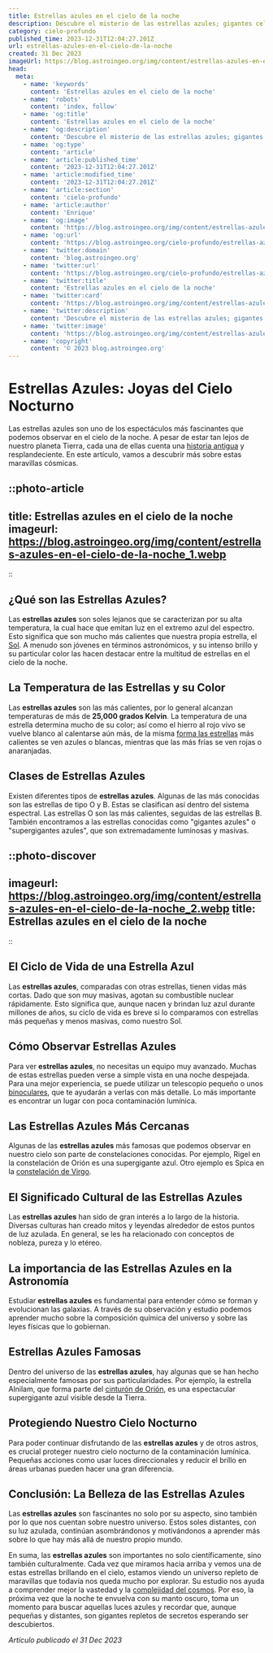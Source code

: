```yaml
---
title: Estrellas azules en el cielo de la noche
description: Descubre el misterio de las estrellas azules; gigantes celestiales que iluminan el cosmos con su intensa luz y energía. Explora el cielo nocturno con nosotros.
category: cielo-profundo
published_time: 2023-12-31T12:04:27.201Z
url: estrellas-azules-en-el-cielo-de-la-noche
created: 31 Dec 2023
imageUrl: https://blog.astroingeo.org/img/content/estrellas-azules-en-el-cielo-de-la-noche_1.webp
head:
  meta:
    - name: 'keywords'
      content: 'Estrellas azules en el cielo de la noche'
    - name: 'robots'
      content: 'index, follow'
    - name: 'og:title'
      content: 'Estrellas azules en el cielo de la noche'
    - name: 'og:description'
      content: 'Descubre el misterio de las estrellas azules; gigantes celestiales que iluminan el cosmos con su intensa luz y energía. Explora el cielo nocturno con nosotros.'
    - name: 'og:type'
      content: 'article'
    - name: 'article:published_time'
      content: '2023-12-31T12:04:27.201Z'
    - name: 'article:modified_time'
      content: '2023-12-31T12:04:27.201Z'
    - name: 'article:section'
      content: 'cielo-profundo'
    - name: 'article:author'
      content: 'Enrique'
    - name: 'og:image'
      content: 'https://blog.astroingeo.org/img/content/estrellas-azules-en-el-cielo-de-la-noche_1.webp'
    - name: 'og:url'
      content: 'https://blog.astroingeo.org/cielo-profundo/estrellas-azules-en-el-cielo-de-la-noche'
    - name: 'twitter:domain'
      content: 'blog.astroingeo.org'
    - name: 'twitter:url'
      content: 'https://blog.astroingeo.org/cielo-profundo/estrellas-azules-en-el-cielo-de-la-noche'
    - name: 'twitter:title'
      content: 'Estrellas azules en el cielo de la noche'
    - name: 'twitter:card'
      content: 'https://blog.astroingeo.org/img/content/estrellas-azules-en-el-cielo-de-la-noche_1.webp'
    - name: 'twitter:description'
      content: 'Descubre el misterio de las estrellas azules; gigantes celestiales que iluminan el cosmos con su intensa luz y energía. Explora el cielo nocturno con nosotros.'
    - name: 'twitter:image'
      content: 'https://blog.astroingeo.org/img/content/estrellas-azules-en-el-cielo-de-la-noche_1.webp'
    - name: 'copyright'
      content: '© 2023 blog.astroingeo.org'
---
```

# Estrellas Azules: Joyas del Cielo Nocturno

Las estrellas azules son uno de los espectáculos más fascinantes que podemos observar en el cielo de la noche. A pesar de estar tan lejos de nuestro planeta Tierra, cada una de ellas cuenta una [historia antigua](https://blog.astroingeo.org/constelaciones/historia-de-las-constelaciones) y resplandeciente. En este artículo, vamos a descubrir más sobre estas maravillas cósmicas.

::photo-article
---
title: Estrellas azules en el cielo de la noche
imageurl: https://blog.astroingeo.org/img/content/estrellas-azules-en-el-cielo-de-la-noche_1.webp
---
::

## ¿Qué son las Estrellas Azules?

Las **estrellas azules** son soles lejanos que se caracterizan por su alta temperatura, la cual hace que emitan luz en el extremo azul del espectro. Esto significa que son mucho más calientes que nuestra propia estrella, el [Sol](https://blog.astroingeo.org/sistema-solar/sol). A menudo son jóvenes en términos astronómicos, y su intenso brillo y su particular color las hacen destacar entre la multitud de estrellas en el cielo de la noche.

## La Temperatura de las Estrellas y su Color

Las **estrellas azules** son las más calientes, por lo general alcanzan temperaturas de más de **25,000 grados Kelvin**. La temperatura de una estrella determina mucho de su color; así como el hierro al rojo vivo se vuelve blanco al calentarse aún más, de la misma [forma las estrellas](https://blog.astroingeo.org/constelaciones/como-las-estrellas-aparecen-en-el-cielo-desde-la-estacion-espacial-internacional) más calientes se ven azules o blancas, mientras que las más frías se ven rojas o anaranjadas.

## Clases de Estrellas Azules

Existen diferentes tipos de **estrellas azules**. Algunas de las más conocidas son las estrellas de tipo O y B. Estas se clasifican así dentro del sistema espectral. Las estrellas O son las más calientes, seguidas de las estrellas B. También encontramos a las estrellas conocidas como "gigantes azules" o "supergigantes azules", que son extremadamente luminosas y masivas.


::photo-discover
---
imageurl: https://blog.astroingeo.org/img/content/estrellas-azules-en-el-cielo-de-la-noche_2.webp
title: Estrellas azules en el cielo de la noche
---
::

## El Ciclo de Vida de una Estrella Azul

Las **estrellas azules**, comparadas con otras estrellas, tienen vidas más cortas. Dado que son muy masivas, agotan su combustible nuclear rápidamente. Esto significa que, aunque nacen y brindan luz azul durante millones de años, su ciclo de vida es breve si lo comparamos con estrellas más pequeñas y menos masivas, como nuestro Sol.

## Cómo Observar Estrellas Azules

Para ver **estrellas azules**, no necesitas un equipo muy avanzado. Muchas de estas estrellas pueden verse a simple vista en una noche despejada. Para una mejor experiencia, se puede utilizar un telescopio pequeño o unos [binoculares](https://blog.astroingeo.org/constelaciones/descubriendo-constelaciones-con-binoculares), que te ayudarán a verlas con más detalle. Lo más importante es encontrar un lugar con poca contaminación lumínica.

## Las Estrellas Azules Más Cercanas

Algunas de las **estrellas azules** más famosas que podemos observar en nuestro cielo son parte de constelaciones conocidas. Por ejemplo, Rigel en la constelación de Orión es una supergigante azul. Otro ejemplo es Spica en la [constelación de Virgo](https://blog.astroingeo.org/constelaciones/constelacion-virgo).

## El Significado Cultural de las Estrellas Azules

Las **estrellas azules** han sido de gran interés a lo largo de la historia. Diversas culturas han creado mitos y leyendas alrededor de estos puntos de luz azulada. En general, se les ha relacionado con conceptos de nobleza, pureza y lo etéreo.

## La importancia de las Estrellas Azules en la Astronomía

Estudiar **estrellas azules** es fundamental para entender cómo se forman y evolucionan las galaxias. A través de su observación y estudio podemos aprender mucho sobre la composición química del universo y sobre las leyes físicas que lo gobiernan.

## Estrellas Azules Famosas

Dentro del universo de las **estrellas azules**, hay algunas que se han hecho especialmente famosas por sus particularidades. Por ejemplo, la estrella Alnilam, que forma parte del [cinturón de Orión](https://blog.astroingeo.org/constelaciones/importancia-de-orion-para-los-egipcios), es una espectacular supergigante azul visible desde la Tierra.

## Protegiendo Nuestro Cielo Nocturno

Para poder continuar disfrutando de las **estrellas azules** y de otros astros, es crucial proteger nuestro cielo nocturno de la contaminación lumínica. Pequeñas acciones como usar luces direccionales y reducir el brillo en áreas urbanas pueden hacer una gran diferencia.

## Conclusión: La Belleza de las Estrellas Azules

Las **estrellas azules** son fascinantes no solo por su aspecto, sino también por lo que nos cuentan sobre nuestro universo. Estos soles distantes, con su luz azulada, continúan asombrándonos y motivándonos a aprender más sobre lo que hay más allá de nuestro propio mundo.

En suma, las **estrellas azules** son importantes no solo científicamente, sino también culturalmente. Cada vez que miramos hacia arriba y vemos una de estas estrellas brillando en el cielo, estamos viendo un universo repleto de maravillas que todavía nos queda mucho por explorar. Su estudio nos ayuda a comprender mejor la vastedad y la [complejidad del cosmos](https://blog.astroingeo.org/cielo-profundo/anomalias-en-la-fisica-del-cosmos). Por eso, la próxima vez que la noche te envuelva con su manto oscuro, toma un momento para buscar aquellas luces azules y recordar que, aunque pequeñas y distantes, son gigantes repletos de secretos esperando ser descubiertos.

_Artículo publicado el 31 Dec 2023_